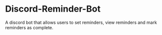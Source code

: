 # Discord-Reminder-Bot
A discord bot that allows users to set reminders, view reminders and mark reminders as complete.
